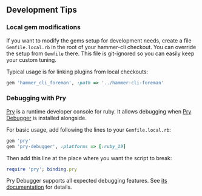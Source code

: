 Development Tips
----------------

### Local gem modifications
If you want to modify the gems setup for development needs, create a file `Gemfile.local.rb` in the root of your hammer-cli checkout. You can override the setup from `Gemfile` there. This file is git-ignored so you can easily keep your custom tuning.

Typical usage is for linking plugins from local checkouts:
```ruby
gem 'hammer_cli_foreman', :path => '../hammer-cli-foreman'
```

### Debugging with Pry
[Pry](https://github.com/pry/pry) is a runtime developer console for ruby.
It allows debugging when [Pry Debugger](https://github.com/nixme/pry-debugger) is installed alongside.

For basic usage, add following the lines to your `Gemfile.local.rb`:

```ruby
gem 'pry'
gem 'pry-debugger', :platforms => [:ruby_19]
```

Then add this line at the place where you want the script to break:

```ruby
require 'pry'; binding.pry
```

Pry Debugger supports all expected debugging features.
See [its documentation](https://github.com/nixme/pry-debugger#pry-debugger-) for details.
